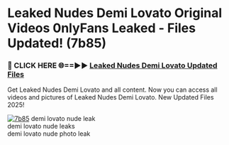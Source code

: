 # Leaked Nudes Demi Lovato Original Videos 0nlyFans Leaked - Files Updated! (7b85)

<h3>🔴 CLICK HERE 🌐==►► <a href="https://tinyurl.com/5h6xmrr3" rel="nofollow">Leaked Nudes Demi Lovato Updated Files</a></h3>

Get Leaked Nudes Demi Lovato and all content. Now you can access all videos and pictures of Leaked Nudes Demi Lovato. New Updated Files 2025!

[![7b85](https://i.imgur.com/KVD873Z.gif)](https://tinyurl.com/5h6xmrr3)
demi lovato nude leak<br>
demi lovato nude leaks<br>
demi lovato nude photo leak